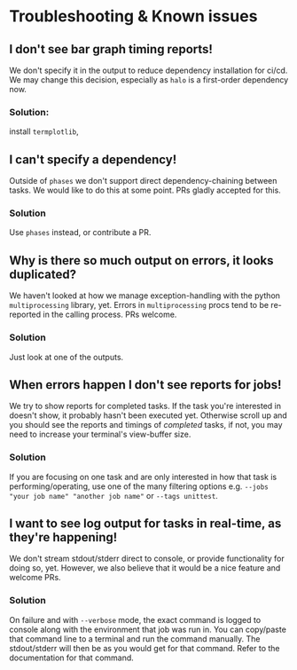 # Troubleshooting & Known issues

## I don't see bar graph timing reports!
We don't specify it in the output to reduce dependency installation for ci/cd. We may change this decision, especially as `halo` is a first-order dependency now.

### Solution:
install `termplotlib`,

## I can't specify a dependency!
Outside of `phases` we don't support direct dependency-chaining between tasks. We would like to do this at some point. PRs gladly accepted for this.

### Solution
Use `phases` instead, or contribute a PR.

## Why is there so much output on errors, it looks duplicated?
We haven't looked at how we manage exception-handling with the python `multiprocessing` library, yet. Errors in `multiprocessing` procs tend to be re-reported in the calling process. PRs welcome.

### Solution
Just look at one of the outputs.

## When errors happen I don't see reports for jobs!
We try to show reports for completed tasks. If the task you're interested in doesn't show, it probably hasn't been executed yet. Otherwise scroll up and you should see the reports and timings of *completed* tasks, if not, you may need to increase your terminal's view-buffer size.

### Solution
If you are focusing on one task and are only interested in how that task is performing/operating, use one of the many filtering options e.g. `--jobs "your job name" "another job name"` or `--tags unittest`.

## I want to see log output for tasks in real-time, as they're happening!
We don't stream stdout/stderr direct to console, or provide functionality for doing so, yet. However, we also believe that it would be a nice feature and welcome PRs.

### Solution
On failure and with `--verbose` mode, the exact command is logged to console along with the environment that job was run in. You can copy/paste that command line to a terminal and run the command manually. The stdout/stderr will then be as you would get for that command. Refer to the documentation for that command.
